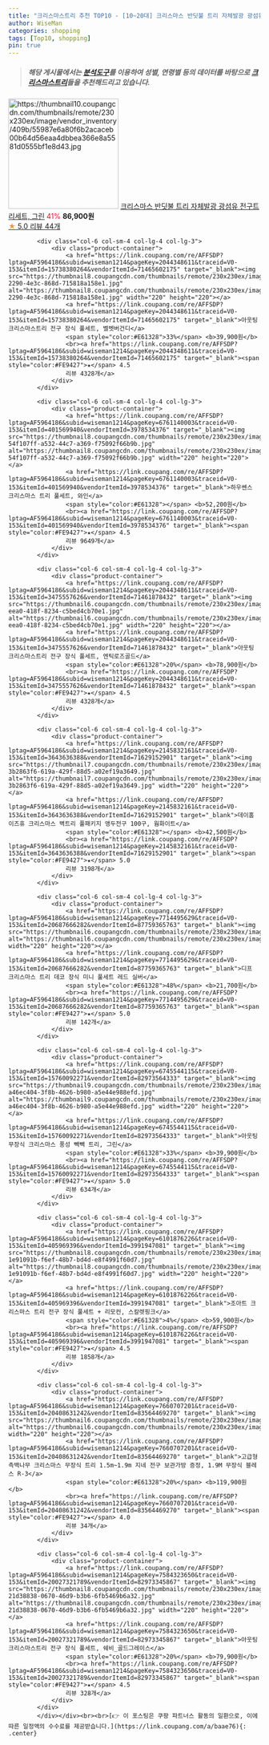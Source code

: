 ```yaml
---
title: "크리스마스트리 추천 TOP10 - [10~20대] 크리스마스 반딧불 트리 자체발광 광섬유 전구트리세트, 그린"
author: WiseMan
categories: shopping
tags: [Top10, shopping]
pin: true
---
```


> ##### 해당 게시물에서는 [**분석도구**](https://itemscout.io/)를 이용하여 **성별**, **연령별** 등의 데이터를 바탕으로 [**크리스마스트리**](https://link.coupang.com/a/baae76)들을 추천해드리고 있습니다.
<div class="container"><div class="row">
            <div class="col-6 col-sm-4 col-lg-4 col-lg-3">
                <div class="product-container">
                    <a href="https://link.coupang.com/re/AFFSDP?lptag=AF5964186&subid=wiseman1214&pageKey=7637400274&traceid=V0-153&itemId=45472755&vendorItemId=87370073878" target="_blank"><img src="https://thumbnail10.coupangcdn.com/thumbnails/remote/230x230ex/image/vendor_inventory/409b/55987e6a80f6b2acaceb00b64d56eaa4dbbea366e8a5581d0555bf1e8d43.jpg" alt="https://thumbnail10.coupangcdn.com/thumbnails/remote/230x230ex/image/vendor_inventory/409b/55987e6a80f6b2acaceb00b64d56eaa4dbbea366e8a5581d0555bf1e8d43.jpg" width="220" height="220"></a>
                    <a href="https://link.coupang.com/re/AFFSDP?lptag=AF5964186&subid=wiseman1214&pageKey=7637400274&traceid=V0-153&itemId=45472755&vendorItemId=87370073878" target="_blank">크리스마스 반딧불 트리 자체발광 광섬유 전구트리세트, 그린</a>
                    <span style="color:#E61328">41%</span> <b>86,900원</b>
                    <br><a href="https://link.coupang.com/re/AFFSDP?lptag=AF5964186&subid=wiseman1214&pageKey=7637400274&traceid=V0-153&itemId=45472755&vendorItemId=87370073878" target="_blank"><span style="color:#FE9427">★</span> 5.0
                    리뷰 44개</a>
                </div>
            </div>
            
            <div class="col-6 col-sm-4 col-lg-4 col-lg-3">
                <div class="product-container">
                    <a href="https://link.coupang.com/re/AFFSDP?lptag=AF5964186&subid=wiseman1214&pageKey=2044348611&traceid=V0-153&itemId=15738380264&vendorItemId=71465602175" target="_blank"><img src="https://thumbnail8.coupangcdn.com/thumbnails/remote/230x230ex/image/retail/images/2020/08/28/13/0/ab1c5116-2290-4e3c-868d-715818a158e1.jpg" alt="https://thumbnail8.coupangcdn.com/thumbnails/remote/230x230ex/image/retail/images/2020/08/28/13/0/ab1c5116-2290-4e3c-868d-715818a158e1.jpg" width="220" height="220"></a>
                    <a href="https://link.coupang.com/re/AFFSDP?lptag=AF5964186&subid=wiseman1214&pageKey=2044348611&traceid=V0-153&itemId=15738380264&vendorItemId=71465602175" target="_blank">아웃팅 크리스마스트리 전구 장식 풀세트, 벨벳버건디</a>
                    <span style="color:#E61328">33%</span> <b>39,900원</b>
                    <br><a href="https://link.coupang.com/re/AFFSDP?lptag=AF5964186&subid=wiseman1214&pageKey=2044348611&traceid=V0-153&itemId=15738380264&vendorItemId=71465602175" target="_blank"><span style="color:#FE9427">★</span> 4.5
                    리뷰 4328개</a>
                </div>
            </div>
            
            <div class="col-6 col-sm-4 col-lg-4 col-lg-3">
                <div class="product-container">
                    <a href="https://link.coupang.com/re/AFFSDP?lptag=AF5964186&subid=wiseman1214&pageKey=6761140003&traceid=V0-153&itemId=401569940&vendorItemId=3978534376" target="_blank"><img src="https://thumbnail8.coupangcdn.com/thumbnails/remote/230x230ex/image/retail/images/2876492332181536-54f107ff-a532-44c7-a369-f75092f66b9b.jpg" alt="https://thumbnail8.coupangcdn.com/thumbnails/remote/230x230ex/image/retail/images/2876492332181536-54f107ff-a532-44c7-a369-f75092f66b9b.jpg" width="220" height="220"></a>
                    <a href="https://link.coupang.com/re/AFFSDP?lptag=AF5964186&subid=wiseman1214&pageKey=6761140003&traceid=V0-153&itemId=401569940&vendorItemId=3978534376" target="_blank">하우쎈스 크리스마스 트리 풀세트, 와인</a>
                    <span style="color:#E61328"></span> <b>52,200원</b>
                    <br><a href="https://link.coupang.com/re/AFFSDP?lptag=AF5964186&subid=wiseman1214&pageKey=6761140003&traceid=V0-153&itemId=401569940&vendorItemId=3978534376" target="_blank"><span style="color:#FE9427">★</span> 4.5
                    리뷰 9649개</a>
                </div>
            </div>
            
            <div class="col-6 col-sm-4 col-lg-4 col-lg-3">
                <div class="product-container">
                    <a href="https://link.coupang.com/re/AFFSDP?lptag=AF5964186&subid=wiseman1214&pageKey=2044348611&traceid=V0-153&itemId=3475557626&vendorItemId=71461878432" target="_blank"><img src="https://thumbnail6.coupangcdn.com/thumbnails/remote/230x230ex/image/retail/images/2020/08/28/13/2/7941be25-eea0-418f-8234-c5bed4cb70e1.jpg" alt="https://thumbnail6.coupangcdn.com/thumbnails/remote/230x230ex/image/retail/images/2020/08/28/13/2/7941be25-eea0-418f-8234-c5bed4cb70e1.jpg" width="220" height="220"></a>
                    <a href="https://link.coupang.com/re/AFFSDP?lptag=AF5964186&subid=wiseman1214&pageKey=2044348611&traceid=V0-153&itemId=3475557626&vendorItemId=71461878432" target="_blank">아웃팅 크리스마스트리 전구 장식 풀세트, 엔틱로즈골드</a>
                    <span style="color:#E61328">20%</span> <b>78,900원</b>
                    <br><a href="https://link.coupang.com/re/AFFSDP?lptag=AF5964186&subid=wiseman1214&pageKey=2044348611&traceid=V0-153&itemId=3475557626&vendorItemId=71461878432" target="_blank"><span style="color:#FE9427">★</span> 4.5
                    리뷰 4328개</a>
                </div>
            </div>
            
            <div class="col-6 col-sm-4 col-lg-4 col-lg-3">
                <div class="product-container">
                    <a href="https://link.coupang.com/re/AFFSDP?lptag=AF5964186&subid=wiseman1214&pageKey=2145832161&traceid=V0-153&itemId=3643636388&vendorItemId=71629152901" target="_blank"><img src="https://thumbnail7.coupangcdn.com/thumbnails/remote/230x230ex/image/retail/images/583058814048090-3b2863f6-619a-429f-88d5-a02ef19a3649.jpg" alt="https://thumbnail7.coupangcdn.com/thumbnails/remote/230x230ex/image/retail/images/583058814048090-3b2863f6-619a-429f-88d5-a02ef19a3649.jpg" width="220" height="220"></a>
                    <a href="https://link.coupang.com/re/AFFSDP?lptag=AF5964186&subid=wiseman1214&pageKey=2145832161&traceid=V0-153&itemId=3643636388&vendorItemId=71629152901" target="_blank">데이홈 이즈휴 크리스마스 벽트리 풀패키지 앵두전구 100구, 웜화이트</a>
                    <span style="color:#E61328"></span> <b>42,500원</b>
                    <br><a href="https://link.coupang.com/re/AFFSDP?lptag=AF5964186&subid=wiseman1214&pageKey=2145832161&traceid=V0-153&itemId=3643636388&vendorItemId=71629152901" target="_blank"><span style="color:#FE9427">★</span> 5.0
                    리뷰 3198개</a>
                </div>
            </div>
            
            <div class="col-6 col-sm-4 col-lg-4 col-lg-3">
                <div class="product-container">
                    <a href="https://link.coupang.com/re/AFFSDP?lptag=AF5964186&subid=wiseman1214&pageKey=7714495629&traceid=V0-153&itemId=20687666282&vendorItemId=87759365763" target="_blank"><img src="https://thumbnail6.coupangcdn.com/thumbnails/remote/230x230ex/image/vendor_inventory/e42d/051cbafa6ebe3c0d60a9d3b581b47ec0ad02ea61672b63d4ed4ec4b6cb0b.jpg" alt="https://thumbnail6.coupangcdn.com/thumbnails/remote/230x230ex/image/vendor_inventory/e42d/051cbafa6ebe3c0d60a9d3b581b47ec0ad02ea61672b63d4ed4ec4b6cb0b.jpg" width="220" height="220"></a>
                    <a href="https://link.coupang.com/re/AFFSDP?lptag=AF5964186&subid=wiseman1214&pageKey=7714495629&traceid=V0-153&itemId=20687666282&vendorItemId=87759365763" target="_blank">디프 크리스마스 트리 데코 장식 미니 풀세트 레드 실버</a>
                    <span style="color:#E61328">48%</span> <b>21,700원</b>
                    <br><a href="https://link.coupang.com/re/AFFSDP?lptag=AF5964186&subid=wiseman1214&pageKey=7714495629&traceid=V0-153&itemId=20687666282&vendorItemId=87759365763" target="_blank"><span style="color:#FE9427">★</span> 5.0
                    리뷰 142개</a>
                </div>
            </div>
            
            <div class="col-6 col-sm-4 col-lg-4 col-lg-3">
                <div class="product-container">
                    <a href="https://link.coupang.com/re/AFFSDP?lptag=AF5964186&subid=wiseman1214&pageKey=6745544115&traceid=V0-153&itemId=15760092271&vendorItemId=82973564333" target="_blank"><img src="https://thumbnail9.coupangcdn.com/thumbnails/remote/230x230ex/image/retail/images/9517576984632387-a46ec404-3f8b-4626-b980-a5e44e988efd.jpg" alt="https://thumbnail9.coupangcdn.com/thumbnails/remote/230x230ex/image/retail/images/9517576984632387-a46ec404-3f8b-4626-b980-a5e44e988efd.jpg" width="220" height="220"></a>
                    <a href="https://link.coupang.com/re/AFFSDP?lptag=AF5964186&subid=wiseman1214&pageKey=6745544115&traceid=V0-153&itemId=15760092271&vendorItemId=82973564333" target="_blank">아웃팅 무장식 크리스마스 풍성 빽빽 트리, 그린</a>
                    <span style="color:#E61328">33%</span> <b>39,900원</b>
                    <br><a href="https://link.coupang.com/re/AFFSDP?lptag=AF5964186&subid=wiseman1214&pageKey=6745544115&traceid=V0-153&itemId=15760092271&vendorItemId=82973564333" target="_blank"><span style="color:#FE9427">★</span> 5.0
                    리뷰 634개</a>
                </div>
            </div>
            
            <div class="col-6 col-sm-4 col-lg-4 col-lg-3">
                <div class="product-container">
                    <a href="https://link.coupang.com/re/AFFSDP?lptag=AF5964186&subid=wiseman1214&pageKey=6101876226&traceid=V0-153&itemId=405969396&vendorItemId=3991947081" target="_blank"><img src="https://thumbnail8.coupangcdn.com/thumbnails/remote/230x230ex/image/retail/images/1084133757286368-1e91091b-f6ef-48b7-bd4d-e8f4991f60d7.jpg" alt="https://thumbnail8.coupangcdn.com/thumbnails/remote/230x230ex/image/retail/images/1084133757286368-1e91091b-f6ef-48b7-bd4d-e8f4991f60d7.jpg" width="220" height="220"></a>
                    <a href="https://link.coupang.com/re/AFFSDP?lptag=AF5964186&subid=wiseman1214&pageKey=6101876226&traceid=V0-153&itemId=405969396&vendorItemId=3991947081" target="_blank">조아트 크리스마스 트리 전구 장식 풀세트 + 리모컨, 스칼렛핑크</a>
                    <span style="color:#E61328">4%</span> <b>59,900원</b>
                    <br><a href="https://link.coupang.com/re/AFFSDP?lptag=AF5964186&subid=wiseman1214&pageKey=6101876226&traceid=V0-153&itemId=405969396&vendorItemId=3991947081" target="_blank"><span style="color:#FE9427">★</span> 4.5
                    리뷰 1858개</a>
                </div>
            </div>
            
            <div class="col-6 col-sm-4 col-lg-4 col-lg-3">
                <div class="product-container">
                    <a href="https://link.coupang.com/re/AFFSDP?lptag=AF5964186&subid=wiseman1214&pageKey=7660707201&traceid=V0-153&itemId=20408631242&vendorItemId=83564469270" target="_blank"><img src="https://thumbnail6.coupangcdn.com/thumbnails/remote/230x230ex/image/vendor_inventory/f5a1/886aa4ee41d5cde27b8cd0096a349fde20efd2cae0d12468050be7a7beab.jpg" alt="https://thumbnail6.coupangcdn.com/thumbnails/remote/230x230ex/image/vendor_inventory/f5a1/886aa4ee41d5cde27b8cd0096a349fde20efd2cae0d12468050be7a7beab.jpg" width="220" height="220"></a>
                    <a href="https://link.coupang.com/re/AFFSDP?lptag=AF5964186&subid=wiseman1214&pageKey=7660707201&traceid=V0-153&itemId=20408631242&vendorItemId=83564469270" target="_blank">고급형 측백나무 크리스마스 무장식 트리 1.5m~1.9m 지네 전구 보관가방 증정, 1.9M 무장식 블레스 R-3</a>
                    <span style="color:#E61328">20%</span> <b>119,900원</b>
                    <br><a href="https://link.coupang.com/re/AFFSDP?lptag=AF5964186&subid=wiseman1214&pageKey=7660707201&traceid=V0-153&itemId=20408631242&vendorItemId=83564469270" target="_blank"><span style="color:#FE9427">★</span> 4.0
                    리뷰 34개</a>
                </div>
            </div>
            
            <div class="col-6 col-sm-4 col-lg-4 col-lg-3">
                <div class="product-container">
                    <a href="https://link.coupang.com/re/AFFSDP?lptag=AF5964186&subid=wiseman1214&pageKey=7584323650&traceid=V0-153&itemId=20027321789&vendorItemId=82973345867" target="_blank"><img src="https://thumbnail8.coupangcdn.com/thumbnails/remote/230x230ex/image/retail/images/9516192990121016-21d38838-0670-46d9-b3b6-6fb5469b6a32.jpg" alt="https://thumbnail8.coupangcdn.com/thumbnails/remote/230x230ex/image/retail/images/9516192990121016-21d38838-0670-46d9-b3b6-6fb5469b6a32.jpg" width="220" height="220"></a>
                    <a href="https://link.coupang.com/re/AFFSDP?lptag=AF5964186&subid=wiseman1214&pageKey=7584323650&traceid=V0-153&itemId=20027321789&vendorItemId=82973345867" target="_blank">아웃팅 크리스마스트리 전구 장식 풀세트, 쉐비_골드그레이스</a>
                    <span style="color:#E61328">20%</span> <b>79,900원</b>
                    <br><a href="https://link.coupang.com/re/AFFSDP?lptag=AF5964186&subid=wiseman1214&pageKey=7584323650&traceid=V0-153&itemId=20027321789&vendorItemId=82973345867" target="_blank"><span style="color:#FE9427">★</span> 4.5
                    리뷰 328개</a>
                </div>
            </div>
            </div></div><br><br>[👉 이 포스팅은 쿠팡 파트너스 활동의 일환으로, 이에 따른 일정액의 수수료를 제공받습니다.](https://link.coupang.com/a/baae76){: .center}